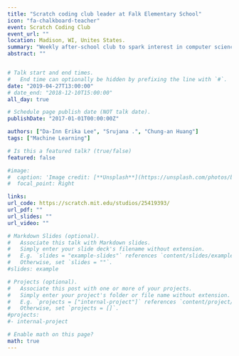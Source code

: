 ```yaml
---
title: "Scratch coding club leader at Falk Elementary School"
icon: "fa-chalkboard-teacher"
event: Scratch Coding Club
event_url: ""
location: Madison, WI, Unites States.
summary: "Weekly after-school club to spark interest in computer science in elementary school students"
abstract: ""


# Talk start and end times.
#   End time can optionally be hidden by prefixing the line with `#`.
date: "2019-04-27T13:00:00"
# date_end: "2018-12-10T15:00:00"
all_day: true

# Schedule page publish date (NOT talk date).
publishDate: "2017-01-01T00:00:00Z"

authors: ["Da-Inn Erika Lee", "Srujana .", "Chung-an Huang"]
tags: ["Machine Learning"]

# Is this a featured talk? (true/false)
featured: false

#image:
#  caption: 'Image credit: [**Unsplash**](https://unsplash.com/photos/bzdhc5b3Bxs)'
#  focal_point: Right

links: 
url_code: https://scratch.mit.edu/studios/25419393/
url_pdf: ""
url_slides: ""
url_video: ""

# Markdown Slides (optional).
#   Associate this talk with Markdown slides.
#   Simply enter your slide deck's filename without extension.
#   E.g. `slides = "example-slides"` references `content/slides/example-slides.md`.
#   Otherwise, set `slides = ""`.
#slides: example

# Projects (optional).
#   Associate this post with one or more of your projects.
#   Simply enter your project's folder or file name without extension.
#   E.g. `projects = ["internal-project"]` references `content/project/deep-learning/index.md`.
#   Otherwise, set `projects = []`.
#projects:
#- internal-project

# Enable math on this page?
math: true
---
```

